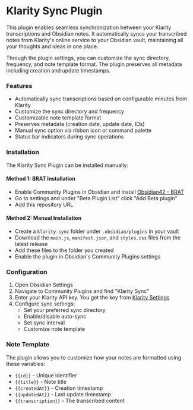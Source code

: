 # Klarity Sync Plugin

This plugin enables seamless synchronization between your Klarity transcriptions and Obsidian notes. It automatically syncs your transcribed notes from Klarity's online service to your Obsidian vault, maintaining all your thoughts and ideas in one place.

Through the plugin settings, you can customize the sync directory, frequency, and note template format. The plugin preserves all metadata including creation and update timestamps.

### Features

* Automatically sync transcriptions based on configurable minutes from Klarity
* Customize the sync directory and frequency
* Customizable note template format
* Preserves metadata (creation date, update date, IDs)
* Manual sync option via ribbon icon or command palette
* Status bar indicators during sync operations

### Installation

The Klarity Sync Plugin can be installed manually:

#### Method 1: BRAT Installation
* Enable Community Plugins in Obsidian and install [Obsidian42 - BRAT](https://github.com/TfTHacker/obsidian42-brat)
* Go to settings and under "Beta Plugin List" click "Add Beta plugin"
* Add this repository URL

#### Method 2: Manual Installation
* Create a `klarity-sync` folder under `.obsidian/plugins` in your vault
* Download the `main.js`, `manifest.json`, and `styles.css` files from the latest release
* Add these files to the folder you created
* Enable the plugin in Obsidian's Community Plugins settings

### Configuration

1. Open Obsidian Settings
2. Navigate to Community Plugins and find "Klarity Sync"
3. Enter your Klarity API key. You get the key from [Klarity Settings](https://klarity.pro/settings?tab=api])
4. Configure sync settings:
   * Set your preferred sync directory
   * Enable/disable auto-sync
   * Set sync interval
   * Customize note template

### Note Template

The plugin allows you to customize how your notes are formatted using these variables:
- `{{id}}` - Unique identifier
- `{{title}}` - Note title
- `{{createdAt}}` - Creation timestamp
- `{{updatedAt}}` - Last update timestamp
- `{{transcription}}` - The transcribed content
